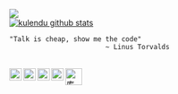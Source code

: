 

<!--
**kulendu/kulendu** is a ✨ _special_ ✨ repository because its `README.md` (this file) appears on your GitHub profile.
-->

![](https://media.giphy.com/media/2yyFSv9zNrR9XzZrbW/giphy.gif)
<br>
[![kulendu github stats](https://github-readme-stats.vercel.app/api?username=kulendu&count_private=true&show_icons=true&theme=chartreuse-dark)](https://github.com/kulendu/github-readme-stats) 
<br>

```
"Talk is cheap, show me the code"
                        ~ Linus Torvalds
```
<br>

<a href="https://twitter.com/OfficialKulendu">
  <img align="left" alt="kulendu | Twitter" width="22px" src="https://cdn.jsdelivr.net/npm/simple-icons@v3/icons/twitter.svg" />
</a>
<a href="https://www.linkedin.com/in/kulendu-kashyap-chakraborty-3417511a3/">
  <img align="left" alt="kulendu's LinkdeIN" width="22px" src="https://cdn.jsdelivr.net/npm/simple-icons@v3/icons/linkedin.svg" />
</a>
<a href="https://www.instagram.com/kulendu_05_/">
  <img align="left" alt="kulendu's Instagram" width="22px" src="https://cdn.jsdelivr.net/npm/simple-icons@v3/icons/instagram.svg" />
</a>
<a href="https://mail.google.com/mail/u/1/#inbox">
  <img align="left" alt="kulendu's mailID" width="22px" src="https://cdn.jsdelivr.net/npm/simple-icons@v3/icons/gmail.svg" />
</a>
<a href="https://dev.to/kulendu">
  <img src="https://d2fltix0v2e0sb.cloudfront.net/dev-badge.svg" alt="库伦杜's DEV Profile" height="30" width="30">
</a>

<a href="https://dev.to/kulendu">
  <i class="fab fa-dev" title="kulendu's DEV Profile"></i>
</a>
     
